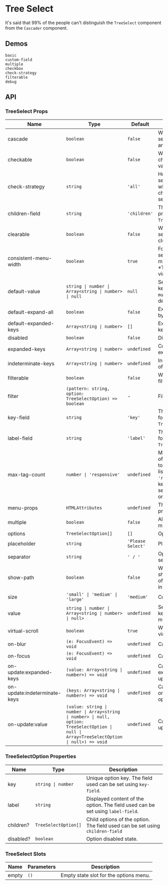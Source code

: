# Tree Select

It's said that 99% of the people can't distinguish the `TreeSelect` component from the `Cascader` component.

## Demos

```demo
basic
custom-field
multiple
checkbox
check-strategy
filterable
debug
```

## API

### TreeSelect Props

| Name | Type | Default | Description |
| --- | --- | --- | --- |
| cascade | `boolean` | `false` | Whether to link the selection of parent and child nodes. |
| checkable | `boolean` | `false` | Whether to use a checkbox to select values. |
| check-strategy | `string` | `'all'` | How to display selected nodes when parents and children are selected. |
| children-field | `string` | `'children'` | The children property to use for `TreeSelectOption`'s. |
| clearable | `boolean` | `false` | Whether the selection is clearable. |
| consistent-menu-width | `boolean` | `true` | Force the widths of selection input and menu to be equal. \*This will disable virtual scrolling. |
| default-value | `string \| number \| Array<string \| number> \| null` | `null` | Selected key (or keys when `multiple`) by default. |
| default-expand-all | `boolean` | `false` | Expand all nodes by default. |
| default-expanded-keys | `Array<string \| number>` | `[]` | Expand specific keys by default. |
| disabled | `boolean` | `false` | Disabled state. |
| expanded-keys | `Array<string \| number>` | `undefined` | Collection of expanded keys. |
| indeterminate-keys | `Array<string \| number>` | `undefined` | Indeterminate keys of the tree. |
| filterable | `boolean` | `false` | Whether to show a filter. |
| filter | `(pattern: string, option: TreeSelectOption) => boolean` | - | Filter function. |
| key-field | `string` | `'key'` | The key field used for `TreeSelectOption`. |
| label-field | `string` | `'label'` | The label field used for `TreeSelectOption`. |
| max-tag-count | `number \| 'responsive'` | `undefined` | Maximum number of selected options to show before the list is truncated. `'responsive'` will keep all of the selected options in one row. |
| menu-props | `HTMLAttributes` | `undefined` | The menu's dom props. |
| multiple | `boolean` | `false` | Allow selecting multiple options. |
| options | `TreeSelectOption[]` | `[]` | Options. |
| placeholder | `string` | `'Please Select'` | Placeholder. |
| separator | `string` | `' / '` | Option value separator. |
| show-path | `boolean` | `false` | Whether to also show the hierarchy of selected nodes in the label. |
| size | `'small' \| 'medium' \| 'large'` | `'medium'` | Component size. |
| value | `string \| number \| Array<string \| number> \| null>` | `undefined` | Selected key (or keys when multiple). |
| virtual-scroll | `boolean` | `true` | Whether to enable virtual scrolling. |
| on-blur | `(e: FocusEvent) => void` | `undefined` | Callback on blur. |
| on-focus | `(e: FocusEvent) => void` | `undefined` | Callback on focus. |
| on-update:expanded-keys | `(value: Array<string \| number>) => void` | `undefined` | Callback on expanded keys updated. |
| on-update:indeterminate-keys | `(keys: Array<string \| number>) => void` | `undefined` | Callback function on indeterminate options changing. |
| on-update:value | `(value: string \| number \| Array<string \| number> \| null, option: TreeSelectOption \| null \| Array<TreeSelectOption \| null>) => void` | `undefined` | Callback on value updated. |

### TreeSelectOption Properties

| Name | Type | Description |
| --- | --- | --- |
| key | `string \| number` | Unique option key. The field used can be set using `key-field`. |
| label | `string` | Displayed content of the option. The field used can be set using `label-field`. |
| children? | `TreeSelectOption[]` | Child options of the option. The field used can be set using `children-field` |
| disabled? | `boolean` | Option disabled state. |

### TreeSelect Slots

| Name   | Parameters | Description                            |
| ------ | ---------- | -------------------------------------- |
| empty  | `()`       | Empty state slot for the options menu. |